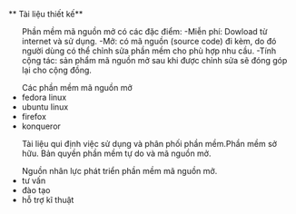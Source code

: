 ﻿** Tài liệu thiết kế**
<ul>
Phần mềm mã nguồn mở có các đặc điểm:
-Miễn phí: Dowload từ internet và sử dụng.
-Mở: có mã nguồn (source code) đi kèm, do đó người dùng có thể chỉnh sửa phần mềm cho phù hợp nhu cầu.
-Tính cộng tác: sản phẩm mã nguồn mở sau khi được chỉnh sửa sẽ đóng góp lại cho cộng đồng.
</ul>

<ul>
Các phần mềm mã nguồn mở
 	<li>fedora linux</li>
	<li>ubuntu linux</li>
	<li>firefox</li>
	<li>konqueror</li>
</ul>

<ul>
Tài liệu qui định việc sử dụng và phân phối phần mềm.Phần mềm sở hữu.
Bản quyền phần mềm tự do và mã nguồn mở.
</ul>

<ul>
Nguồn nhân lực phát triển phần mềm mã nguồn mở.
	<li>tư vấn</li>
	<li>đào tạo</li>
	<li>hỗ trợ kĩ thuật</li>
</ul>

